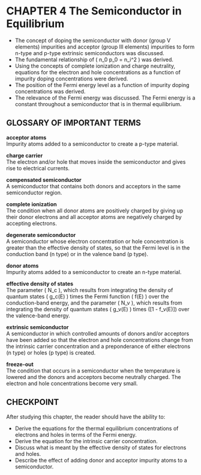 # CHAPTER 4 The Semiconductor in Equilibrium

- The concept of doping the semiconductor with donor (group V elements) impurities and acceptor (group III elements) impurities to form n-type and p-type extrinsic semiconductors was discussed.
- The fundamental relationship of \( n_0 p_0 = n_i^2 \) was derived.
- Using the concepts of complete ionization and charge neutrality, equations for the electron and hole concentrations as a function of impurity doping concentrations were derived.
- The position of the Fermi energy level as a function of impurity doping concentrations was derived.
- The relevance of the Fermi energy was discussed. The Fermi energy is a constant throughout a semiconductor that is in thermal equilibrium.

## GLOSSARY OF IMPORTANT TERMS

**acceptor atoms**  
Impurity atoms added to a semiconductor to create a p-type material.

**charge carrier**  
The electron and/or hole that moves inside the semiconductor and gives rise to electrical currents.

**compensated semiconductor**  
A semiconductor that contains both donors and acceptors in the same semiconductor region.

**complete ionization**  
The condition when all donor atoms are positively charged by giving up their donor electrons and all acceptor atoms are negatively charged by accepting electrons.

**degenerate semiconductor**  
A semiconductor whose electron concentration or hole concentration is greater than the effective density of states, so that the Fermi level is in the conduction band (n type) or in the valence band (p type).

**donor atoms**  
Impurity atoms added to a semiconductor to create an n-type material.

**effective density of states**  
The parameter \( N_c \), which results from integrating the density of quantum states \( g_c(E) \) times the Fermi function \( f(E) \) over the conduction-band energy, and the parameter \( N_v \), which results from integrating the density of quantum states \( g_v(E) \) times \([1 - f_v(E)]\) over the valence-band energy.

**extrinsic semiconductor**  
A semiconductor in which controlled amounts of donors and/or acceptors have been added so that the electron and hole concentrations change from the intrinsic carrier concentration and a preponderance of either electrons (n type) or holes (p type) is created.

**freeze-out**  
The condition that occurs in a semiconductor when the temperature is lowered and the donors and acceptors become neutrally charged. The electron and hole concentrations become very small.

## CHECKPOINT

After studying this chapter, the reader should have the ability to:

- Derive the equations for the thermal equilibrium concentrations of electrons and holes in terms of the Fermi energy.
- Derive the equation for the intrinsic carrier concentration.
- Discuss what is meant by the effective density of states for electrons and holes.
- Describe the effect of adding donor and acceptor impurity atoms to a semiconductor.